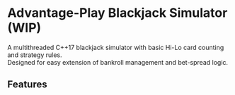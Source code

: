 # Advantage-Play Blackjack Simulator (WIP)

A multithreaded C++17 blackjack simulator with basic Hi-Lo card counting and strategy rules.  
Designed for easy extension of bankroll management and bet-spread logic.

## Features